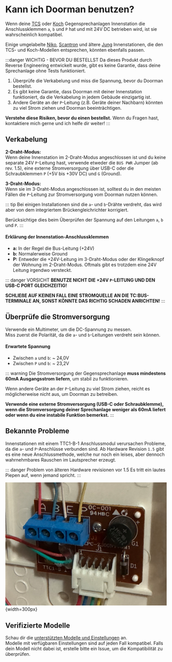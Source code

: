 # Kann ich Doorman benutzen?

Wenn deine [TCS](https://www.tcsag.de/) oder [Koch](https://www.kochag.ch/) Gegensprechanlagen Innenstation die Anschlussklemmen `a`, `b` und `P` hat und mit 24V DC betrieben wird, ist sie wahrscheinlich kompatibel.

Einige umgelabelte [Niko](https://www.niko.eu/), [Scantron](https://scantron.dk/) und ältere [Jung](https://www.jung-group.com/) Innenstationen, die den TCS- und Koch-Modellen entsprechen, könnten ebenfalls passen.

:::danger WICHTIG - BEVOR DU BESTELLST
Da dieses Produkt durch Reverse Engineering entwickelt wurde, gibt es keine Garantie, dass deine Sprechanlage ohne Tests funktioniert.

1. Überprüfe die Verkabelung und miss die Spannung, bevor du Doorman bestellst.
2. Es gibt keine Garantie, dass Doorman mit deiner Innenstation funktioniert, da die Verkabelung in jedem Gebäude einzigartig ist.
3. Andere Geräte an der `P`-Leitung (z.B. Geräte deiner Nachbarn) könnten zu viel Strom ziehen und Doorman beeinträchtigen.

**Verstehe diese Risiken, bevor du einen bestellst.** Wenn du Fragen hast, kontaktiere mich gerne und ich helfe dir weiter!
:::

## Verkabelung
**2-Draht-Modus:**\
Wenn deine Innenstation im 2-Draht-Modus angeschlossen ist und du keine separate 24V `P`-Leitung hast, verwende etweder die `BUS PWR` Jumper (ab rev. 1.5), eine externe Stromversorgung über USB-C oder die Schraubklemmen `P` (+5V bis +30V DC) und `G` (Ground).

**3-Draht-Modus:**\
Wenn sie im 3-Draht-Modus angeschlossen ist, solltest du in den meisten Fällen die `P`-Leitung zur Stromversorgung vom Doorman nutzen können.

::: tip
Bei einigen Installationen sind die `a`- und `b`-Drähte verdreht, das wird aber von dem integriertem Brückengleichrichter korrigiert.

Berücksichtige dies beim Überprüfen der Spannung auf den Leitungen `a`, `b` und `P`.
:::

#### Erklärung der Innenstation-Anschlussklemmen
- **a:** In der Regel die Bus-Leitung (+24V)
- **b:** Normalerweise Ground
- **P:** Entweder die +24V-Leitung im 3-Draht-Modus oder der Klingelknopf der Wohnung im 2-Draht-Modus. Oftmals gibt es trotzdem eine 24V Leitung irgendwo versteckt.

::: danger VORSICHT
**BENUTZE NICHT DIE +24V `P`-LEITUNG UND DEN USB-C PORT GLEICHZEITIG!**

**SCHLIEßE AUF KEINEN FALL EINE STROMQUELLE AN DIE TC:BUS-TERMINALE AN, SONST KÖNNTE DAS RICHTIG SCHADEN ANRICHTEN!**
:::

## Überprüfe die Stromversorgung
Verwende ein Multimeter, um die DC-Spannung zu messen.\
Miss zuerst die Polarität, da die `a`- und `b`-Leitungen verdreht sein können.

#### Erwartete Spannung
- Zwischen `a` und `b`: ~ 24,0V
- Zwischen `P` und `b`: ~ 23,2V

::: warning
Die Stromversorgung der Gegensprechanlage **muss mindestens 60mA Ausgangsstrom liefern**, um stabil zu funktionieren.

Wenn andere Geräte an der `P`-Leitung zu viel Strom ziehen, reicht es möglicherweise nicht aus, um Doorman zu betreiben.

**Verwende eine externe Stromversorgung (USB-C oder Schraubklemme), wenn die Stromversorgung deiner Sprechanlage weniger als 60mA liefert oder wenn du eine instabile Funktion bemerkst.**
:::

## Bekannte Probleme

Innenstationen mit einem TTC1-B-1 Anschlussmodul verursachen Probleme, da die `a`- und `P`-Anschlüsse verbunden sind.
Ab Hardware Revision `1.5` gibt es eine neue Anschlussmethode, welche nur noch ein leises, aber dennoch wahrnehmbares Rauschen im Lautsprecher erzeugt.

::: danger Problem von älteren Hardware revisionen vor 1.5
Es tritt ein lautes Piepen auf, wenn jemand spricht.
:::

![ttc1-b-1-module](./images/incompatible-ttc1-b-1.png){width=300px}

## Verifizierte Modelle

Schau dir die [unterstützten Modelle und Einstellungen](../../reference/esphome-component.md#model-setting-availability) an.  
Modelle mit verfügbaren Einstellungen sind auf jeden Fall kompatibel. Falls dein Modell nicht dabei ist, erstelle bitte ein Issue, um die Kompatibilität zu überprüfen.